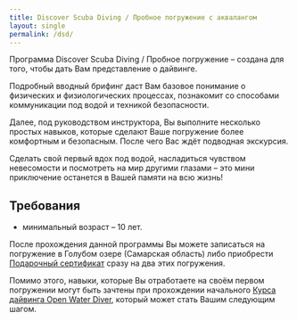 ```yaml
---
title: Discover Scuba Diving / Пробное погружение с аквалангом
layout: single
permalink: /dsd/
---
```


Программа Discover Scuba Diving / Пробное погружение – создана для того, чтобы дать Вам представление о дайвинге. 

Подробный вводный брифинг даст Вам базовое понимание о физических и физиологических процессах, познакомит со способами коммуникации под водой и техникой безопасности.

Далее, под руководством инструктора, Вы выполните несколько простых навыков, которые сделают Ваше погружение более комфортным и безопасным. После чего Вас ждёт подводная экскурсия.

Сделать свой первый вдох под водой, насладиться чувством невесомости и посмотреть на мир другими глазами – это мини приключение останется в Вашей памяти на всю жизнь!

## Требования
* минимальный возраст – 10 лет.

После прохождения данной программы Вы можете записаться на погружение в Голубом озере (Самарская область) либо приобрести [Подарочный сертификат](/gifts/) сразу на два этих погружения.

Помимо этого, навыки, которые Вы отработаете на своём первом погружении могут быть зачтены при прохождении начального [Курса дайвинга Open Water Diver](/owd/), который может стать Вашим следующим шагом.